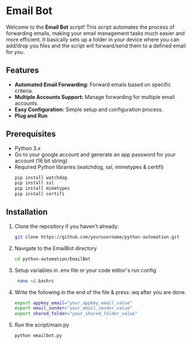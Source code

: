 # **Email Bot**

Welcome to the **Email Bot** script! This script automates the process of forwarding emails, making your email management tasks much easier and more efficient. It basically sets up a folder in your device where you can add/drop you files and the script will forward/send them to a defined email for you. 


## **Features**
- **Automated Email Forwarding:** Forward emails based on specific criteria.
- **Multiple Accounts Support:** Manage forwarding for multiple email accounts.
- **Easy Configuration:** Simple setup and configuration process.
- **Plug and Run**

## **Prerequisites**

- Python 3.x
- Go to your google account and generate an app password for your account (16 bit string)
- Required Python libraries (watchdog, ssl, mimetypes & certifi)
  ```bash
  pip install watchdog
  pip install ssl
  pip install mimetypes
  pip install certifi

## **Installation**

1. Clone the repository if you haven't already:
 
   ```bash
   git clone https://github.com/yourusername/python-automation.git
2. Navigate to the EmailBot directory 
   ```bash
   cd python-automation/EmailBot
3. Setup variables in .env file or your code editor's run config
   
    ```bash
     nano ~/.bashrc 

4. Write the following in the end of the file & press :wq after you are done.
    ```bash
    export appkey_email="your_appkey_email_value"
    export email_sender="your_email_sender_value"
    export shared_folder="your_shared_folder_value"
 

5. Run the script/main.py
   ```bash
   python emailbot.py 
